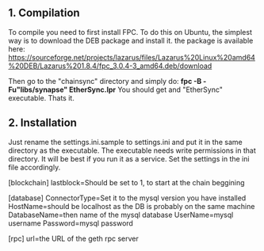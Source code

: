 ## 1. Compilation

To compile you need to first install FPC. To do this on Ubuntu, the simplest way is to download the DEB package and install it.
the package is available here: https://sourceforge.net/projects/lazarus/files/Lazarus%20Linux%20amd64%20DEB/Lazarus%201.8.4/fpc_3.0.4-3_amd64.deb/download

Then go to the "chainsync" directory and simply do: **fpc -B -Fu"libs/synapse" EtherSync.lpr**
You should get and "EtherSync" executable. Thats it.

## 2. Installation

Just rename the settings.ini.sample to settings.ini and put it in the same directory as the executable.
The executable needs write permissions in that directory. It will be best if you run it as a service.
Set the settings in the ini file accordingly.

[blockchain]
lastblock=Should be set to 1, to start at the chain beggining

[database]
ConnectorType=Set it to the mysql version you have installed 
HostName=should be localhost as the DB is probably on the same machine
DatabaseName=then name of the mysql database
UserName=mysql username
Password=mysql password

[rpc]
url=the URL of the geth rpc server



